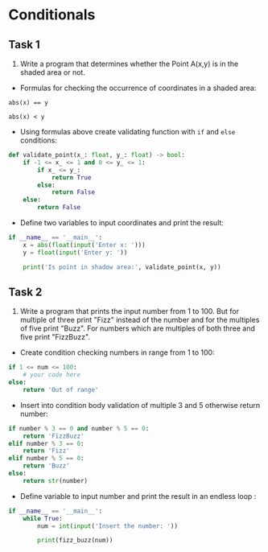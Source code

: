 # Conditionals

## Task 1

1. Write a program that determines whether the Point A(x,y) is in the shaded area or not.

* Formulas for checking the occurrence of coordinates in a shaded area:

`abs(x) == y`

`abs(x) < y`

* Using formulas above create validating function with `if` and `else` conditions:

```python
def validate_point(x_: float, y_: float) -> bool:
    if -1 <= x_ <= 1 and 0 <= y_ <= 1:
        if x_ <= y_:
            return True
        else:
            return False
    else:
        return False
``` 

* Define two variables to input coordinates and print the result:


```python
if __name__ == '__main__':
    x = abs(float(input('Enter x: ')))
    y = float(input('Enter y: '))

    print('Is point in shadow area:', validate_point(x, y))
```

## Task 2

1. Write a program that prints the input number from 1 to 100. But for multiple of three print "Fizz" instead of the number and for the multiples of five print "Buzz". For numbers which are multiples of both three and five print "FizzBuzz".

* Create condition checking numbers in range from 1 to 100:

```python
if 1 <= num <= 100:
    # your code here
else:
    return 'Out of range'
```

* Insert into condition body validation of multiple 3 and 5 otherwise return number:

```python
if number % 3 == 0 and number % 5 == 0:
    return 'FizzBuzz'
elif number % 3 == 0:
    return 'Fizz'
elif number % 5 == 0:
    return 'Buzz'
else:
    return str(number)
```

* Define variable to input number and print the result in an endless loop :

```python
if __name__ == '__main__':
    while True:
        num = int(input('Insert the number: '))

        print(fizz_buzz(num))
```
